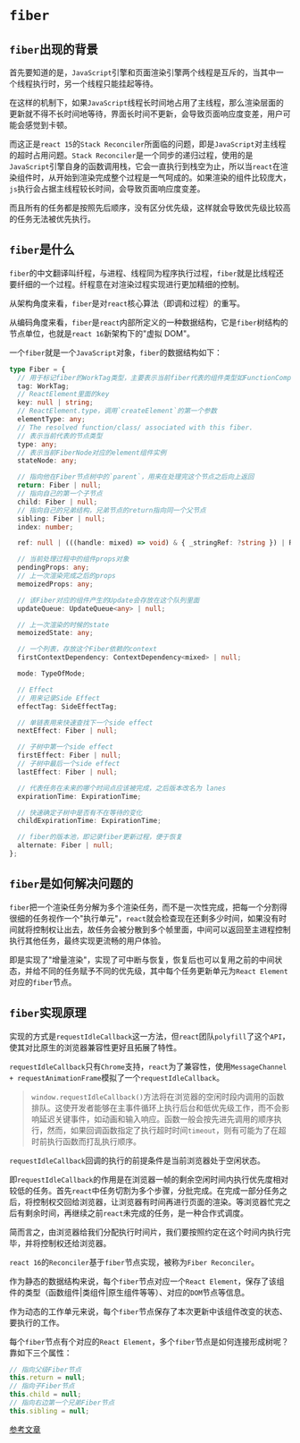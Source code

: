 # `fiber`

## `fiber`出现的背景

首先要知道的是，`JavaScript`引擎和页面渲染引擎两个线程是互斥的，当其中一个线程执行时，另一个线程只能挂起等待。

在这样的机制下，如果`JavaScript`线程长时间地占用了主线程，那么渲染层面的更新就不得不长时间地等待，界面长时间不更新，会导致页面响应度变差，用户可能会感觉到卡顿。

而这正是`react 15`的`Stack Reconciler`所面临的问题，即是`JavaScript`对主线程的超时占用问题。`Stack Reconciler`是一个同步的递归过程，使用的是`JavaScript`引擎自身的函数调用栈，它会一直执行到栈空为止，所以当`react`在渲染组件时，从开始到渲染完成整个过程是一气呵成的。如果渲染的组件比较庞大，`js`执行会占据主线程较长时间，会导致页面响应度变差。

而且所有的任务都是按照先后顺序，没有区分优先级，这样就会导致优先级比较高的任务无法被优先执行。

## `fiber`是什么

`fiber`的中文翻译叫纤程，与进程、线程同为程序执行过程，`fiber`就是比线程还要纤细的一个过程。纤程意在对渲染过程实现进行更加精细的控制。

从架构角度来看，`fiber`是对`react`核心算法（即调和过程）的重写。

从编码角度来看，`fiber`是`react`内部所定义的一种数据结构，它是`fiber`树结构的节点单位，也就是`react 16`新架构下的"虚拟 DOM"。

一个`fiber`就是一个`JavaScript`对象，`fiber`的数据结构如下：

```ts
type Fiber = {
  // 用于标记fiber的WorkTag类型，主要表示当前fiber代表的组件类型如FunctionComponent、ClassComponent等
  tag: WorkTag;
  // ReactElement里面的key
  key: null | string;
  // ReactElement.type，调用`createElement`的第一个参数
  elementType: any;
  // The resolved function/class/ associated with this fiber.
  // 表示当前代表的节点类型
  type: any;
  // 表示当前FiberNode对应的element组件实例
  stateNode: any;

  // 指向他在Fiber节点树中的`parent`，用来在处理完这个节点之后向上返回
  return: Fiber | null;
  // 指向自己的第一个子节点
  child: Fiber | null;
  // 指向自己的兄弟结构，兄弟节点的return指向同一个父节点
  sibling: Fiber | null;
  index: number;

  ref: null | (((handle: mixed) => void) & { _stringRef: ?string }) | RefObject;

  // 当前处理过程中的组件props对象
  pendingProps: any;
  // 上一次渲染完成之后的props
  memoizedProps: any;

  // 该Fiber对应的组件产生的Update会存放在这个队列里面
  updateQueue: UpdateQueue<any> | null;

  // 上一次渲染的时候的state
  memoizedState: any;

  // 一个列表，存放这个Fiber依赖的context
  firstContextDependency: ContextDependency<mixed> | null;

  mode: TypeOfMode;

  // Effect
  // 用来记录Side Effect
  effectTag: SideEffectTag;

  // 单链表用来快速查找下一个side effect
  nextEffect: Fiber | null;

  // 子树中第一个side effect
  firstEffect: Fiber | null;
  // 子树中最后一个side effect
  lastEffect: Fiber | null;

  // 代表任务在未来的哪个时间点应该被完成，之后版本改名为 lanes
  expirationTime: ExpirationTime;

  // 快速确定子树中是否有不在等待的变化
  childExpirationTime: ExpirationTime;

  // fiber的版本池，即记录fiber更新过程，便于恢复
  alternate: Fiber | null;
};
```

## `fiber`是如何解决问题的

`fiber`把一个渲染任务分解为多个渲染任务，而不是一次性完成，把每一个分割得很细的任务视作一个"执行单元"，`react`就会检查现在还剩多少时间，如果没有时间就将控制权让出去，故任务会被分散到多个帧里面，中间可以返回至主进程控制执行其他任务，最终实现更流畅的用户体验。

即是实现了"增量渲染"，实现了可中断与恢复，恢复后也可以复用之前的中间状态，并给不同的任务赋予不同的优先级，其中每个任务更新单元为`React Element`对应的`fiber`节点。

## `fiber`实现原理

实现的方式是`requestIdleCallback`这一方法，但`react`团队`polyfill`了这个`API`，使其对比原生的浏览器兼容性更好且拓展了特性。

`requestIdleCallback`只有`Chrome`支持，`react`为了兼容性，使用`MessageChannel + requestAnimationFrame`模拟了一个`requestIdleCallback`。

> `window.requestIdleCallback()`方法将在浏览器的空闲时段内调用的函数排队。这使开发者能够在主事件循环上执行后台和低优先级工作，而不会影响延迟关键事件，如动画和输入响应。函数一般会按先进先调用的顺序执行，然而，如果回调函数指定了执行超时时间`timeout`，则有可能为了在超时前执行函数而打乱执行顺序。

`requestIdleCallback`回调的执行的前提条件是当前浏览器处于空闲状态。

即`requestIdleCallback`的作用是在浏览器一帧的剩余空闲时间内执行优先度相对较低的任务。首先`react`中任务切割为多个步骤，分批完成。在完成一部分任务之后，将控制权交回给浏览器，让浏览器有时间再进行页面的渲染。等浏览器忙完之后有剩余时间，再继续之前`react`未完成的任务，是一种合作式调度。

简而言之，由浏览器给我们分配执行时间片，我们要按照约定在这个时间内执行完毕，并将控制权还给浏览器。

`react 16`的`Reconciler`基于`fiber`节点实现，被称为`Fiber Reconciler`。

作为静态的数据结构来说，每个`fiber`节点对应一个`React Element`，保存了该组件的类型（函数组件|类组件|原生组件等等）、对应的`DOM`节点等信息。

作为动态的工作单元来说，每个`fiber`节点保存了本次更新中该组件改变的状态、要执行的工作。

每个`fiber`节点有个对应的`React Element`，多个`fiber`节点是如何连接形成树呢？靠如下三个属性：

```ts
// 指向父级Fiber节点
this.return = null;
// 指向子Fiber节点
this.child = null;
// 指向右边第一个兄弟Fiber节点
this.sibling = null;
```

[参考文章](https://zhuanlan.zhihu.com/p/57346388)
